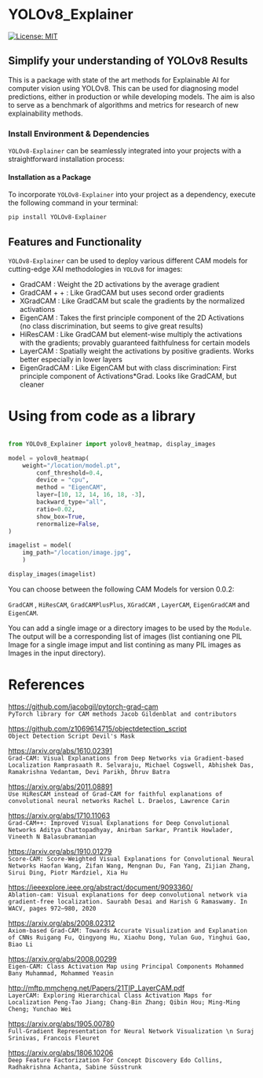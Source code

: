 # YOLOv8_Explainer
[![License: MIT](https://img.shields.io/badge/License-MIT-yellow.svg)](https://opensource.org/licenses/MIT)
<!-- [![Downloads](https://static.pepy.tech/personalized-badge/grad-cam?period=month&units=international_system&left_color=black&right_color=brightgreen&left_text=Monthly%20Downloads)](https://pepy.tech/project/YOLOv8-Explainer)
[![Downloads](https://static.pepy.tech/personalized-badge/grad-cam?period=total&units=international_system&left_color=black&right_color=blue&left_text=Total%20Downloads)](https://pepy.tech/project/YOLOv8-Explainer) -->
## Simplify your understanding of YOLOv8 Results
This is a package with state of the art methods for Explainable AI for computer vision using YOLOv8. This can be used for diagnosing model predictions, either in production or while developing models. The aim is also to serve as a benchmark of algorithms and metrics for research of new explainability methods.

### Install Environment & Dependencies

`YOLOv8-Explainer` can be seamlessly integrated into your projects with a straightforward installation process:

#### Installation as a Package

To incorporate `YOLOv8-Explainer` into your project as a dependency, execute the following command in your terminal:

```bash
pip install YOLOv8-Explainer
```

## Features and Functionality

`YOLOv8-Explainer`  can be used to deploy various different CAM models for cutting-edge XAI methodologies in `YOLOv8` for images:

- GradCAM : Weight the 2D activations by the average gradient
- GradCAM + + : Like GradCAM but uses second order gradients
- XGradCAM : Like GradCAM but scale the gradients by the normalized activations
- EigenCAM : Takes the first principle component of the 2D Activations (no class discrimination, but seems to give great results)
- HiResCAM : Like GradCAM but element-wise multiply the activations with the gradients; provably guaranteed faithfulness for certain models
- LayerCAM : Spatially weight the activations by positive gradients. Works better especially in lower layers
- EigenGradCAM : Like EigenCAM but with class discrimination: First principle component of Activations*Grad. Looks like GradCAM, but cleaner


# Using from code as a library

```python

from YOLOv8_Explainer import yolov8_heatmap, display_images

model = yolov8_heatmap(
    weight="/location/model.pt", 
        conf_threshold=0.4, 
        device = "cpu", 
        method = "EigenCAM", 
        layer=[10, 12, 14, 16, 18, -3],
        backward_type="all",
        ratio=0.02,
        show_box=True,
        renormalize=False,
)

imagelist = model(
    img_path="/location/image.jpg", 
    )

display_images(imagelist)

```

You can choose between the following CAM Models for version 0.0.2:

`GradCAM` , `HiResCAM`, `GradCAMPlusPlus`, `XGradCAM` , `LayerCAM`, `EigenGradCAM` and `EigenCAM`.

You can add a single image or a directory images to be used by the `Module`. The output will be a corresponding list of images (list contianing one PIL Image for a single image imput and list contining as many PIL images as Images in the input directory).


# References
https://github.com/jacobgil/pytorch-grad-cam <br>
`PyTorch library for CAM methods
Jacob Gildenblat and contributors`

https://github.com/z1069614715/objectdetection_script <br>
`Object Detection Script
Devil's Mask`

https://arxiv.org/abs/1610.02391 <br>
`Grad-CAM: Visual Explanations from Deep Networks via Gradient-based Localization
Ramprasaath R. Selvaraju, Michael Cogswell, Abhishek Das, Ramakrishna Vedantam, Devi Parikh, Dhruv Batra`

https://arxiv.org/abs/2011.08891 <br>
`Use HiResCAM instead of Grad-CAM for faithful explanations of convolutional neural networks
Rachel L. Draelos, Lawrence Carin`

https://arxiv.org/abs/1710.11063 <br>
`Grad-CAM++: Improved Visual Explanations for Deep Convolutional Networks
Aditya Chattopadhyay, Anirban Sarkar, Prantik Howlader, Vineeth N Balasubramanian`

https://arxiv.org/abs/1910.01279 <br>
`Score-CAM: Score-Weighted Visual Explanations for Convolutional Neural Networks
Haofan Wang, Zifan Wang, Mengnan Du, Fan Yang, Zijian Zhang, Sirui Ding, Piotr Mardziel, Xia Hu`

https://ieeexplore.ieee.org/abstract/document/9093360/ <br>
`Ablation-cam: Visual explanations for deep convolutional network via gradient-free localization.
Saurabh Desai and Harish G Ramaswamy. In WACV, pages 972–980, 2020`

https://arxiv.org/abs/2008.02312 <br>
`Axiom-based Grad-CAM: Towards Accurate Visualization and Explanation of CNNs
Ruigang Fu, Qingyong Hu, Xiaohu Dong, Yulan Guo, Yinghui Gao, Biao Li`

https://arxiv.org/abs/2008.00299 <br>
`Eigen-CAM: Class Activation Map using Principal Components
Mohammed Bany Muhammad, Mohammed Yeasin`

http://mftp.mmcheng.net/Papers/21TIP_LayerCAM.pdf <br>
`LayerCAM: Exploring Hierarchical Class Activation Maps for Localization
Peng-Tao Jiang; Chang-Bin Zhang; Qibin Hou; Ming-Ming Cheng; Yunchao Wei`

https://arxiv.org/abs/1905.00780 <br>
`Full-Gradient Representation for Neural Network Visualization
\n Suraj Srinivas, Francois Fleuret`

https://arxiv.org/abs/1806.10206 <br>
`Deep Feature Factorization For Concept Discovery
Edo Collins, Radhakrishna Achanta, Sabine Süsstrunk`